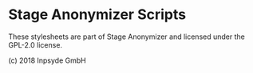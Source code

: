 # Stage Anonymizer Scripts

These stylesheets are part of Stage Anonymizer and licensed under the GPL-2.0 license.

(c) 2018 Inpsyde GmbH